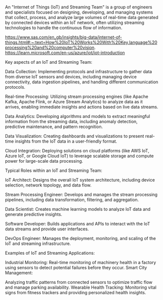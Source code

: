 An "Internet of Things (IoT) and Streaming Team" is a group of engineers and specialists focused on designing, developing, and managing systems that collect, process, and analyze large volumes of real-time data generated by connected devices within an IoT network, often utilizing streaming technologies to handle the continuous flow of information. 

https://www.sas.com/en_gb/insights/big-data/internet-of-things.html#:~:text=How%20IoT%20Works%20With%20Key,language%20processing%20and%20computer%20vision.
https://learn.microsoft.com/en-us/azure/iot/iot-introduction


Key aspects of an IoT and Streaming Team:

Data Collection:
Implementing protocols and infrastructure to gather data from diverse IoT sensors and devices, including managing device connectivity, data ingestion pipelines, and handling different communication protocols. 

Real-time Processing:
Utilizing stream processing engines (like Apache Kafka, Apache Flink, or Azure Stream Analytics) to analyze data as it arrives, enabling immediate insights and actions based on live data streams. 

Data Analytics:
Developing algorithms and models to extract meaningful information from the streaming data, including anomaly detection, predictive maintenance, and pattern recognition. 

Data Visualization:
Creating dashboards and visualizations to present real-time insights from the IoT data in a user-friendly format. 

Cloud Integration:
Deploying solutions on cloud platforms (like AWS IoT, Azure IoT, or Google Cloud IoT) to leverage scalable storage and compute power for large-scale data processing.


Typical Roles within an IoT and Streaming Team:

IoT Architect:
Designs the overall IoT system architecture, including device selection, network topology, and data flow.

Stream Processing Engineer:
Develops and manages the stream processing pipelines, including data transformation, filtering, and aggregation. 

Data Scientist:
Creates machine learning models to analyze IoT data and generate predictive insights. 

Software Developer:
Builds applications and APIs to interact with the IoT data streams and provide user interfaces. 

DevOps Engineer:
Manages the deployment, monitoring, and scaling of the IoT and streaming infrastructure. 


Examples of IoT and Streaming Applications:

Industrial Monitoring:
Real-time monitoring of machinery health in a factory using sensors to detect potential failures before they occur. 
Smart City Management:

Analyzing traffic patterns from connected sensors to optimize traffic flow and manage parking availability. 
Wearable Health Tracking:
Monitoring vital signs from fitness trackers and providing personalized health insights. 